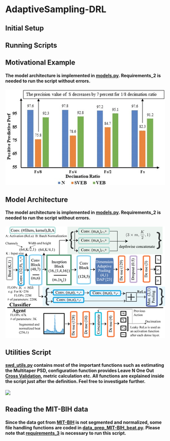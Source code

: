 # AdaptiveSampling-DRL

## Initial Setup
## Running Scripts

## Motivational Example
#### The model architecture is implemented in [models.py](https://github.com/Berken-demirel/AdaptiveSampling-DRL/blob/main/dana_MIT_constant.py). Requirements_2 is needed to run the script without errors.
<img src="./Figures/mot_jbhi.jpg" width="600">

## Model Architecture
#### The model architecture is implemented in [models.py](https://github.com/Berken-demirel/AdaptiveSampling-DRL/blob/main/models.py). Requirements_2 is needed to run the script without errors.
<img src="./Figures/jbhi_arch.png" width="600">

## Utilities Script
#### [swd_utils.py](https://github.com/Berken-demirel/SWD_Detect/blob/master/Human/swd_utils.py) contains most of the important functions such as estimating the Multitaper PSD, configuration function provides Leave N One Out [Cross Validation](https://en.wikipedia.org/wiki/Cross-validation_(statistics)), metric calculation etc. All functions are explained inside the script just after the definition. Feel free to investigate further.
<img src="./Human/img/crossval.gif" width="300">

## Reading the MIT-BIH data
#### Since the data got from [MIT-BIH](https://physionet.org/content/mitdb/1.0.0/) is not segmented and normalized, some file handling functions are coded in [data_prep_MIT-BIH_beat.py](https://github.com/Berken-demirel/AdaptiveSampling-DRL/blob/main/data_prep_MIT-BIH_beat.py). Please note that [requirements_3](blabla) is necessary to run this script.

